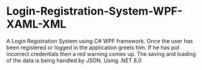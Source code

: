 # Login-Registration-System-WPF-XAML-XML
A Login Registration System using C# WPF framework. Once the user has been registered or logged in the application greets him. If he has put incorrect credentials then a red warning comes up. The saving and loading of the data is being handled by JSON. Using .NET 8.0
